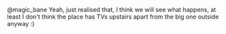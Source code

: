 @magic_bane Yeah, just realised that, I think we will see what happens, at least I don't think the place has TVs upstairs apart from the big one outside anyway :)